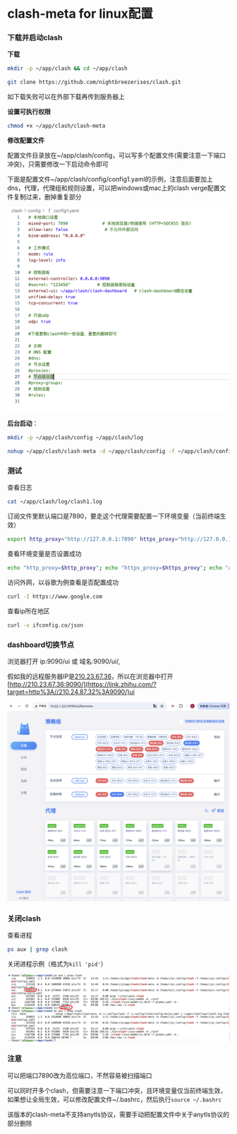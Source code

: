 # clash-meta for linux配置

### 下载并启动clash

**下载**

```bash
mkdir -p ~/app/clash && cd ~/app/clash
```

```bash
git clone https://github.com/nightbreezerises/clash.git
```

如下载失败可以在外部下载再传到服务器上

**设置可执行权限**

```bash
chmod +x ~/app/clash/clash-meta
```

**修改配置文件**

配置文件目录放在~/app/clash/config，可以写多个配置文件(需要注意一下端口冲突)，只需要修改一下启动命令即可

下面是配置文件~/app/clash/config/config1.yaml的示例，注意后面要加上dns，代理，代理组和规则设置，可以把windows或mac上的clash verge配置文件复制过来，删掉重复部分

![image-20250915151907830](./image/config.png)

**后台启动**：

```bash
mkdir -p ~/app/clash/config ~/app/clash/log
```

```bash
nohup ~/app/clash/clash-meta -d ~/app/clash/config -f ~/app/clash/config/config1.yaml > ~/app/clash/log/clash1.log 2>&1 &
```



### 测试

查看日志

```bash
cat ~/app/clash/log/clash1.log
```

订阅文件里默认端口是7890，要走这个代理需要配置一下环境变量（当前终端生效）

```bash
export http_proxy="http://127.0.0.1:7890" https_proxy="http://127.0.0.1:7890" all_proxy="socks5://127.0.0.1:7890"
```

查看环境变量是否设置成功

```bash
echo "http_proxy=$http_proxy"; echo "https_proxy=$https_proxy"; echo "all_proxy=$all_proxy"
```

访问外网，以谷歌为例查看是否配置成功

```bash
curl -I https://www.google.com
```

查看ip所在地区

```bash
curl -v ifconfig.co/json
```

### dashboard切换节点

浏览器打开 ip:9090/ui 或 域名:9090/ui/,

假如我的远程服务器IP是[210.23.67.36](https://link.zhihu.com/?target=http%3A//210.24.87.32%3A9090/)，所以在浏览器中打开[http://210.23.67.36:9090/](https://link.zhihu.com/?target=http%3A//210.24.87.32%3A9090/)ui

![image-20250915151907830](./image/clash-dashbord.png)

### 关闭clash

查看进程

```bash
ps aux | grep clash
```

关闭进程示例（格式为`kill 'pid'`）

![image-20250915151907830](./image/kill.png)

### 注意

可以把端口7890改为高位端口，不然容易被扫描端口

可以同时开多个clash，但需要注意一下端口冲突，且环境变量仅当前终端生效，如果想让全局生效，可以修改配置文件~/.bashrc，然后执行`source ~/.bashrc`

该版本的clash-meta不支持anytls协议，需要手动把配置文件中关于anytls协议的部分删除
